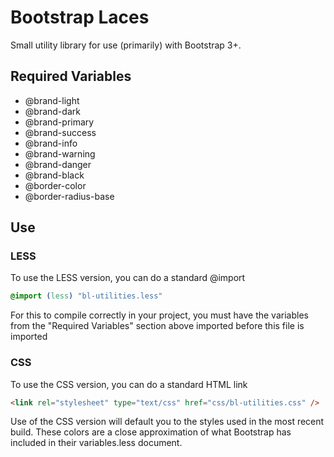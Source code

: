 Bootstrap Laces
===============

Small utility library for use (primarily) with Bootstrap 3+.


Required Variables
------------------

* @brand-light
* @brand-dark
* @brand-primary
* @brand-success
* @brand-info
* @brand-warning
* @brand-danger
* @brand-black
* @border-color
* @border-radius-base


Use
---

### LESS ###

To use the LESS version, you can do a standard @import

```CSS
@import (less) "bl-utilities.less"
```

For this to compile correctly in your project, you must have the variables from the "Required Variables"
section above imported before this file is imported


### CSS ###

To use the CSS version, you can do a standard HTML link

```HTML
<link rel="stylesheet" type="text/css" href="css/bl-utilities.css" />
```

Use of the CSS version will default you to the styles used in the most recent build. These
colors are a close approximation of what Bootstrap has included in their variables.less document.
